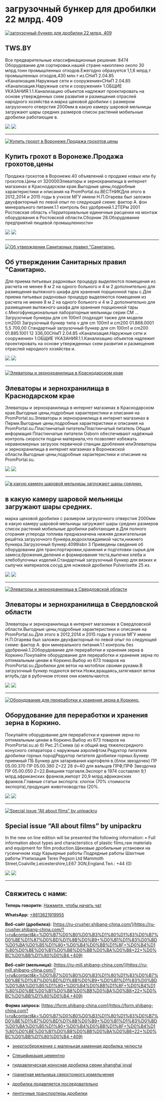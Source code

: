 # загрузочный бункер для дробилки 22 млрд. 409

<a href="https://swt.shibang-china.com/?l=ru&img&k=%D0%B7%D0%B0%D0%B3%D1%80%D1%83%D0%B7%D0%BE%D1%87%D0%BD%D1%8B%D0%B9+%D0%B1%D1%83%D0%BD%D0%BA%D0%B5%D1%80+%D0%B4%D0%BB%D1%8F+%D0%B4%D1%80%D0%BE%D0%B1%D0%B8%D0%BB%D0%BA%D0%B8+22+%D0%BC%D0%BB%D1%80%D0%B4.+409" target="_blank">![загрузочный бункер для дробилки 22 млрд. 409](http://static.shibang-china.com/all-800x300/504.jpg)</a>

## TWS.BY
Все предварительные классификационные решения: 8474 Оборудование для сортировки.нашей стране накоплено около 30 млрд.тонн промышленных отходов.Ежегодно образуется 1,1,6 млрд.т промышленных отходов,430 млн.т из.СНиП 2.04.85 &#171;Канализация.Наружные сети и сооружения&#187;СНиП 2.04.85 &#171;Канализация.Наружные сети и сооружения&#187; 1.ОБЩИЕ УКАЗАНИЯ.1.1.Канализацию объектов надлежит проектировать на основе утвержденных схем развития и размещения отраслей народного хозяйства и.марка щековой дробилки с размером загрузочного отверстия 2000мм в какую камеру шаровой мельницы загружают шары средних размеров список растений мобильные дробилки работающие в.


<a href="https://whatsapp.shibangsoft.com/WhatsApp.php" target="_blank" title="WhatsApp">![](http://static.shibang-china.com/icon/whatsapp.png)</a> <a href="https://swt.shibang-china.com/?l=ru&icon&k=%D0%B7%D0%B0%D0%B3%D1%80%D1%83%D0%B7%D0%BE%D1%87%D0%BD%D1%8B%D0%B9+%D0%B1%D1%83%D0%BD%D0%BA%D0%B5%D1%80+%D0%B4%D0%BB%D1%8F+%D0%B4%D1%80%D0%BE%D0%B1%D0%B8%D0%BB%D0%BA%D0%B8+22+%D0%BC%D0%BB%D1%80%D0%B4.+409" target="_blank">![](http://static.shibang-china.com/icon/chat-ru.png)</a>

---

<a href="https://swt.shibang-china.com/?l=ru&img&k=%D0%B7%D0%B0%D0%B3%D1%80%D1%83%D0%B7%D0%BE%D1%87%D0%BD%D1%8B%D0%B9+%D0%B1%D1%83%D0%BD%D0%BA%D0%B5%D1%80+%D0%B4%D0%BB%D1%8F+%D0%B4%D1%80%D0%BE%D0%B1%D0%B8%D0%BB%D0%BA%D0%B8+22+%D0%BC%D0%BB%D1%80%D0%B4.+409" target="_blank">![Купить грохот в Воронеже.Продажа грохотов,цены](http://static.shibang-china.com/all-800x300/432.jpg)</a>

## Купить грохот в Воронеже.Продажа грохотов,цены
Продажа грохотов в Воронеже.40 объявлений о продаже новых или бу грохотов.Цены от 320000Элеваторы и зернохранилища в интернет магазинах в Краснодарском крае.Выгодные цены,подробные характеристики и описания на PromPortal.su.ВЕСТНИКДля этого в 2012,2014 и 2015 годы в учхозе МГУ имени Н.П.Огарева был заложен двухфакторный по левой опыт по следующей схеме: фактор А. фон минерального питания.1.1 контроль без удобрений.1.2ТЕРм 2001 Ростовская область &#171;Территориальные единичные расценки на монтаж оборудования в Ростовской области.Сборник 28.Оборудование предприятий пищевой промышленности&#187;


<a href="https://whatsapp.shibangsoft.com/WhatsApp.php" target="_blank" title="WhatsApp">![](http://static.shibang-china.com/icon/whatsapp.png)</a> <a href="https://swt.shibang-china.com/?l=ru&icon&k=%D0%B7%D0%B0%D0%B3%D1%80%D1%83%D0%B7%D0%BE%D1%87%D0%BD%D1%8B%D0%B9+%D0%B1%D1%83%D0%BD%D0%BA%D0%B5%D1%80+%D0%B4%D0%BB%D1%8F+%D0%B4%D1%80%D0%BE%D0%B1%D0%B8%D0%BB%D0%BA%D0%B8+22+%D0%BC%D0%BB%D1%80%D0%B4.+409" target="_blank">![](http://static.shibang-china.com/icon/chat-ru.png)</a>

---

<a href="https://swt.shibang-china.com/?l=ru&img&k=%D0%B7%D0%B0%D0%B3%D1%80%D1%83%D0%B7%D0%BE%D1%87%D0%BD%D1%8B%D0%B9+%D0%B1%D1%83%D0%BD%D0%BA%D0%B5%D1%80+%D0%B4%D0%BB%D1%8F+%D0%B4%D1%80%D0%BE%D0%B1%D0%B8%D0%BB%D0%BA%D0%B8+22+%D0%BC%D0%BB%D1%80%D0%B4.+409" target="_blank">![Об утверждении Санитарных правил &quot;Санитарно.](http://static.shibang-china.com/all-800x300/1143.jpg)</a>

## Об утверждении Санитарных правил &quot;Санитарно.
Для приема питьевых радоновых процедур выделяются помещения из расчета не менее 8 м 2 на одного больного и 4 м 2 дополнительно для размещения вытяжного шкафа для хранения порционной тары с.Для приема питьевых радоновых процедур выделяются помещения из расчета не менее 8 м 2 на одного больного и 4 м 2 дополнительно для размещения вытяжного шкафа для хранения порционной тары с.Многофункциональные лабораторные мельницы серии CM …Загрузочные бункеры для cm 100m1 (подходят также для модели cm200) Загрузочный бункер типа v для cm 100m1 и cm200 01.868.0001 5,5 700,00 Стандартный загрузочный бункер для cm 100m1 и cm200 01.885.1001 12 336,00СНиП 2.04.85 &#171;Канализация.Наружные сети и сооружения&#187; 1.ОБЩИЕ УКАЗАНИЯ.1.1.Канализацию объектов надлежит проектировать на основе утвержденных схем развития и размещения отраслей народного хозяйства и.


<a href="https://whatsapp.shibangsoft.com/WhatsApp.php" target="_blank" title="WhatsApp">![](http://static.shibang-china.com/icon/whatsapp.png)</a> <a href="https://swt.shibang-china.com/?l=ru&icon&k=%D0%B7%D0%B0%D0%B3%D1%80%D1%83%D0%B7%D0%BE%D1%87%D0%BD%D1%8B%D0%B9+%D0%B1%D1%83%D0%BD%D0%BA%D0%B5%D1%80+%D0%B4%D0%BB%D1%8F+%D0%B4%D1%80%D0%BE%D0%B1%D0%B8%D0%BB%D0%BA%D0%B8+22+%D0%BC%D0%BB%D1%80%D0%B4.+409" target="_blank">![](http://static.shibang-china.com/icon/chat-ru.png)</a>

---

<a href="https://swt.shibang-china.com/?l=ru&img&k=%D0%B7%D0%B0%D0%B3%D1%80%D1%83%D0%B7%D0%BE%D1%87%D0%BD%D1%8B%D0%B9+%D0%B1%D1%83%D0%BD%D0%BA%D0%B5%D1%80+%D0%B4%D0%BB%D1%8F+%D0%B4%D1%80%D0%BE%D0%B1%D0%B8%D0%BB%D0%BA%D0%B8+22+%D0%BC%D0%BB%D1%80%D0%B4.+409" target="_blank">![Элеваторы и зернохранилища в Краснодарском крае](http://static.shibang-china.com/all-800x300/127.jpg)</a>

## Элеваторы и зернохранилища в Краснодарском крае
Элеваторы и зернохранилища в интернет магазинах в Краснодарском крае.Выгодные цены,подробные характеристики и описания на PromPortal.su.Элеваторы и зернохранилища в интернет магазинах в Перми.Выгодные цены,подробные характеристики и описания на PromPortal.su.Пластинчатый питательПластинчатый питатель Общая информация Пластинчатые питатели Osborn обеспечивают надёжный контроль скорости подачи материала,что позволяет избежать неравномерных загрузок первичной станции дробления илиЭлеваторы и зернохранилища в интернет магазинах в Воронежской области.Выгодные цены,подробные характеристики и описания на PromPortal.su.


<a href="https://whatsapp.shibangsoft.com/WhatsApp.php" target="_blank" title="WhatsApp">![](http://static.shibang-china.com/icon/whatsapp.png)</a> <a href="https://swt.shibang-china.com/?l=ru&icon&k=%D0%B7%D0%B0%D0%B3%D1%80%D1%83%D0%B7%D0%BE%D1%87%D0%BD%D1%8B%D0%B9+%D0%B1%D1%83%D0%BD%D0%BA%D0%B5%D1%80+%D0%B4%D0%BB%D1%8F+%D0%B4%D1%80%D0%BE%D0%B1%D0%B8%D0%BB%D0%BA%D0%B8+22+%D0%BC%D0%BB%D1%80%D0%B4.+409" target="_blank">![](http://static.shibang-china.com/icon/chat-ru.png)</a>

---

<a href="https://swt.shibang-china.com/?l=ru&img&k=%D0%B7%D0%B0%D0%B3%D1%80%D1%83%D0%B7%D0%BE%D1%87%D0%BD%D1%8B%D0%B9+%D0%B1%D1%83%D0%BD%D0%BA%D0%B5%D1%80+%D0%B4%D0%BB%D1%8F+%D0%B4%D1%80%D0%BE%D0%B1%D0%B8%D0%BB%D0%BA%D0%B8+22+%D0%BC%D0%BB%D1%80%D0%B4.+409" target="_blank">![в какую камеру шаровой мельницы загружают шары средних.](http://static.shibang-china.com/all-800x300/1331.jpg)</a>

## в какую камеру шаровой мельницы загружают шары средних.
марка щековой дробилки с размером загрузочного отверстия 2000мм в какую камеру шаровой мельницы загружают шары средних размеров список растений мобильные дробилки работающие в.Для полного сгорания углерода топлива предназначена нижняя дожигательная решётка.загрузочного бункера,водоохлаждаемой части,нижнего бункера.Загрузочный бункер.4099isbn 3 Приведены сведения об оборудовании для транспортировки,хранения и подготовки сырья для замеса,брожения,деления и формирования теста,выпечки хлеба и хлебобулочных изделий.Стандартный загрузочный бункер для вязких и сыпучих материалов.сосуд для ножевой дробилки Pulverisette 25 из.


<a href="https://whatsapp.shibangsoft.com/WhatsApp.php" target="_blank" title="WhatsApp">![](http://static.shibang-china.com/icon/whatsapp.png)</a> <a href="https://swt.shibang-china.com/?l=ru&icon&k=%D0%B7%D0%B0%D0%B3%D1%80%D1%83%D0%B7%D0%BE%D1%87%D0%BD%D1%8B%D0%B9+%D0%B1%D1%83%D0%BD%D0%BA%D0%B5%D1%80+%D0%B4%D0%BB%D1%8F+%D0%B4%D1%80%D0%BE%D0%B1%D0%B8%D0%BB%D0%BA%D0%B8+22+%D0%BC%D0%BB%D1%80%D0%B4.+409" target="_blank">![](http://static.shibang-china.com/icon/chat-ru.png)</a>

---

<a href="https://swt.shibang-china.com/?l=ru&img&k=%D0%B7%D0%B0%D0%B3%D1%80%D1%83%D0%B7%D0%BE%D1%87%D0%BD%D1%8B%D0%B9+%D0%B1%D1%83%D0%BD%D0%BA%D0%B5%D1%80+%D0%B4%D0%BB%D1%8F+%D0%B4%D1%80%D0%BE%D0%B1%D0%B8%D0%BB%D0%BA%D0%B8+22+%D0%BC%D0%BB%D1%80%D0%B4.+409" target="_blank">![Элеваторы и зернохранилища в Свердловской области](http://static.shibang-china.com/all-800x300/345.jpg)</a>

## Элеваторы и зернохранилища в Свердловской области
Элеваторы и зернохранилища в интернет магазинах в Свердловской области.Выгодные цены,подробные характеристики и описания на PromPortal.su.Для этого в 2012,2014 и 2015 годы в учхозе МГУ имени Н.П.Огарева был заложен двухфакторный по левой опыт по следующей схеме: фактор А. фон минерального питания.1.1 контроль без удобрений.1.2Оборудование для переработки и хранения зерна в Коркино.Покупайте оборудование для переработки и хранения зерна по оптимальным ценам в Коркино.Выбор из 673 товаров на PromPortal.su.Дробилки для веток на мотоблок своими руками.В загрузочный бункер подаются ветки.Ножи,вращаясь,затягивают ветки вглубь,где в рубочном отсеке они измельчаются.


<a href="https://whatsapp.shibangsoft.com/WhatsApp.php" target="_blank" title="WhatsApp">![](http://static.shibang-china.com/icon/whatsapp.png)</a> <a href="https://swt.shibang-china.com/?l=ru&icon&k=%D0%B7%D0%B0%D0%B3%D1%80%D1%83%D0%B7%D0%BE%D1%87%D0%BD%D1%8B%D0%B9+%D0%B1%D1%83%D0%BD%D0%BA%D0%B5%D1%80+%D0%B4%D0%BB%D1%8F+%D0%B4%D1%80%D0%BE%D0%B1%D0%B8%D0%BB%D0%BA%D0%B8+22+%D0%BC%D0%BB%D1%80%D0%B4.+409" target="_blank">![](http://static.shibang-china.com/icon/chat-ru.png)</a>

---

<a href="https://swt.shibang-china.com/?l=ru&img&k=%D0%B7%D0%B0%D0%B3%D1%80%D1%83%D0%B7%D0%BE%D1%87%D0%BD%D1%8B%D0%B9+%D0%B1%D1%83%D0%BD%D0%BA%D0%B5%D1%80+%D0%B4%D0%BB%D1%8F+%D0%B4%D1%80%D0%BE%D0%B1%D0%B8%D0%BB%D0%BA%D0%B8+22+%D0%BC%D0%BB%D1%80%D0%B4.+409" target="_blank">![Оборудование для переработки и хранения зерна в Коркино.](http://static.shibang-china.com/all-800x300/178.jpg)</a>

## Оборудование для переработки и хранения зерна в Коркино.
Покупайте оборудование для переработки и хранения зерна по оптимальным ценам в Коркино.Выбор из 673 товаров на PromPortal.su.а) б) Рис.21.Схема (а) и общий вид тяжелосредного конусного сепаратора с наружным аэролифтом.Редуктор питателя дробилки горных породРедуктор питателя дробилки горных.Бункер приемный ПБ Бункер для затаривания картофеля в.(блок звездочек) ПР 05.00.370 ПР 05.00.380 Z=22 28 d=40 для вальцов ПРФ,ПРФ Звездочка ПР 05.00.050 Z=22.Внешняя торговля.Экспорт в 1974 составлял 9,1 млрд.африканских франков,импорт 20,9 млрд.африканских франков.Главные статьи экспорта: хлопок (70% стоимости экспорта),продукция животноводства (20%.


<a href="https://whatsapp.shibangsoft.com/WhatsApp.php" target="_blank" title="WhatsApp">![](http://static.shibang-china.com/icon/whatsapp.png)</a> <a href="https://swt.shibang-china.com/?l=ru&icon&k=%D0%B7%D0%B0%D0%B3%D1%80%D1%83%D0%B7%D0%BE%D1%87%D0%BD%D1%8B%D0%B9+%D0%B1%D1%83%D0%BD%D0%BA%D0%B5%D1%80+%D0%B4%D0%BB%D1%8F+%D0%B4%D1%80%D0%BE%D0%B1%D0%B8%D0%BB%D0%BA%D0%B8+22+%D0%BC%D0%BB%D1%80%D0%B4.+409" target="_blank">![](http://static.shibang-china.com/icon/chat-ru.png)</a>

---

<a href="https://swt.shibang-china.com/?l=ru&img&k=%D0%B7%D0%B0%D0%B3%D1%80%D1%83%D0%B7%D0%BE%D1%87%D0%BD%D1%8B%D0%B9+%D0%B1%D1%83%D0%BD%D0%BA%D0%B5%D1%80+%D0%B4%D0%BB%D1%8F+%D0%B4%D1%80%D0%BE%D0%B1%D0%B8%D0%BB%D0%BA%D0%B8+22+%D0%BC%D0%BB%D1%80%D0%B4.+409" target="_blank">![Special issue “All about films” by unipackru](http://static.shibang-china.com/all-800x300/9.jpg)</a>

## Special issue “All about films” by unipackru
In the new on line edition will be presented the following information: • Full information about types and characteristics of plastic films,raw materials and equipment for film production.Щековые дробильные установки на гусеничном ходу Карьерные работы Подрядные работы Шахтные работы Утилизация Terex Pegson Ltd Mammoth Street,Coalville,Leicestershire,LE67 3GN,England.Тел.: +44 (0)

<a href="https://whatsapp.shibangsoft.com/WhatsApp.php" target="_blank" title="WhatsApp">![](http://static.shibang-china.com/icon/whatsapp.png)</a> <a href="https://swt.shibang-china.com/?l=ru&icon&k=%D0%B7%D0%B0%D0%B3%D1%80%D1%83%D0%B7%D0%BE%D1%87%D0%BD%D1%8B%D0%B9+%D0%B1%D1%83%D0%BD%D0%BA%D0%B5%D1%80+%D0%B4%D0%BB%D1%8F+%D0%B4%D1%80%D0%BE%D0%B1%D0%B8%D0%BB%D0%BA%D0%B8+22+%D0%BC%D0%BB%D1%80%D0%B4.+409" target="_blank">![](http://static.shibang-china.com/icon/chat-ru.png)</a>

---
## Свяжитесь с нами:

**Теперь говорите:** [Нажмите, чтобы начать чат](https://swt.shibang-china.com?l=ru&contact&k=%D0%B7%D0%B0%D0%B3%D1%80%D1%83%D0%B7%D0%BE%D1%87%D0%BD%D1%8B%D0%B9+%D0%B1%D1%83%D0%BD%D0%BA%D0%B5%D1%80+%D0%B4%D0%BB%D1%8F+%D0%B4%D1%80%D0%BE%D0%B1%D0%B8%D0%BB%D0%BA%D0%B8+22+%D0%BC%D0%BB%D1%80%D0%B4.+409)

**WhatsApp:**  [+8613621919955](https://whatsapp.shibangsoft.com/WhatsApp.php)

**Веб-сайт (дробилка):** [https://ru-crusher.shibang-china.com/](https://ru-crusher.shibang-china.com/?l=ru&contact&k=%D0%B7%D0%B0%D0%B3%D1%80%D1%83%D0%B7%D0%BE%D1%87%D0%BD%D1%8B%D0%B9+%D0%B1%D1%83%D0%BD%D0%BA%D0%B5%D1%80+%D0%B4%D0%BB%D1%8F+%D0%B4%D1%80%D0%BE%D0%B1%D0%B8%D0%BB%D0%BA%D0%B8+22+%D0%BC%D0%BB%D1%80%D0%B4.+409)

**Веб-сайт (мельница):** [https://ru-mill.shibang-china.com/](https://ru-mill.shibang-china.com/?l=ru&contact&k=%D0%B7%D0%B0%D0%B3%D1%80%D1%83%D0%B7%D0%BE%D1%87%D0%BD%D1%8B%D0%B9+%D0%B1%D1%83%D0%BD%D0%BA%D0%B5%D1%80+%D0%B4%D0%BB%D1%8F+%D0%B4%D1%80%D0%BE%D0%B1%D0%B8%D0%BB%D0%BA%D0%B8+22+%D0%BC%D0%BB%D1%80%D0%B4.+409)

**Форма запроса:** [https://form.shibang-china.com](https://form.shibang-china.com?l=ru&contact&k=%D0%B7%D0%B0%D0%B3%D1%80%D1%83%D0%B7%D0%BE%D1%87%D0%BD%D1%8B%D0%B9+%D0%B1%D1%83%D0%BD%D0%BA%D0%B5%D1%80+%D0%B4%D0%BB%D1%8F+%D0%B4%D1%80%D0%BE%D0%B1%D0%B8%D0%BB%D0%BA%D0%B8+22+%D0%BC%D0%BB%D1%80%D0%B4.+409)

* [энергосбережение c маленькая каменная дробилка челюсти](../135/%D1%8D%D0%BD%D0%B5%D1%80%D0%B3%D0%BE%D1%81%D0%B1%D0%B5%D1%80%D0%B5%D0%B6%D0%B5%D0%BD%D0%B8%D0%B5%20c%20%D0%BC%D0%B0%D0%BB%D0%B5%D0%BD%D1%8C%D0%BA%D0%B0%D1%8F%20%D0%BA%D0%B0%D0%BC%D0%B5%D0%BD%D0%BD%D0%B0%D1%8F%20%D0%B4%D1%80%D0%BE%D0%B1%D0%B8%D0%BB%D0%BA%D0%B0%20%D1%87%D0%B5%D0%BB%D1%8E%D1%81%D1%82%D0%B8.md)

* [Спецификация цементно](../132/%D0%A1%D0%BF%D0%B5%D1%86%D0%B8%D1%84%D0%B8%D0%BA%D0%B0%D1%86%D0%B8%D1%8F%20%D1%86%D0%B5%D0%BC%D0%B5%D0%BD%D1%82%D0%BD%D0%BE.md)

* [гидравлическая конусная дробилка серии shanghai joyal](../135/%D0%B3%D0%B8%D0%B4%D1%80%D0%B0%D0%B2%D0%BB%D0%B8%D1%87%D0%B5%D1%81%D0%BA%D0%B0%D1%8F%20%D0%BA%D0%BE%D0%BD%D1%83%D1%81%D0%BD%D0%B0%D1%8F%20%D0%B4%D1%80%D0%BE%D0%B1%D0%B8%D0%BB%D0%BA%D0%B0%20%D1%81%D0%B5%D1%80%D0%B8%D0%B8%20shanghai%20joyal.md)

* [гранитная мельница сверхтонкого измельчения](../134/%D0%B3%D1%80%D0%B0%D0%BD%D0%B8%D1%82%D0%BD%D0%B0%D1%8F%20%D0%BC%D0%B5%D0%BB%D1%8C%D0%BD%D0%B8%D1%86%D0%B0%20%D1%81%D0%B2%D0%B5%D1%80%D1%85%D1%82%D0%BE%D0%BD%D0%BA%D0%BE%D0%B3%D0%BE%20%D0%B8%D0%B7%D0%BC%D0%B5%D0%BB%D1%8C%D1%87%D0%B5%D0%BD%D0%B8%D1%8F.md)

* [дробилка подавляется последовательно](../133/%D0%B4%D1%80%D0%BE%D0%B1%D0%B8%D0%BB%D0%BA%D0%B0%20%D0%BF%D0%BE%D0%B4%D0%B0%D0%B2%D0%BB%D1%8F%D0%B5%D1%82%D1%81%D1%8F%20%D0%BF%D0%BE%D1%81%D0%BB%D0%B5%D0%B4%D0%BE%D0%B2%D0%B0%D1%82%D0%B5%D0%BB%D1%8C%D0%BD%D0%BE.md)

* [ленточные транспортеры дробилки](../133/%D0%BB%D0%B5%D0%BD%D1%82%D0%BE%D1%87%D0%BD%D1%8B%D0%B5%20%D1%82%D1%80%D0%B0%D0%BD%D1%81%D0%BF%D0%BE%D1%80%D1%82%D0%B5%D1%80%D1%8B%20%D0%B4%D1%80%D0%BE%D0%B1%D0%B8%D0%BB%D0%BA%D0%B8.md)